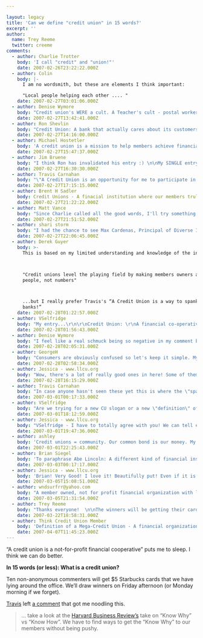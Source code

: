 ```yaml
---

layout: legacy
title: 'Can we define "credit union" in 15 words?'
excerpt: ''
author:
  name: Trey Reeme
  twitter: creeme
comments:
  - author: Charlie Trotter
    body: 'I call "credit" and "union!"'
    date: 2007-02-26T23:22:22.000Z
  - author: Colin
    body: |-
      I am no wordsmith, but these are elements I think important:

      "Local people helping each other .... "
    date: 2007-02-27T03:01:06.000Z
  - author: Denise Wymore
    body: "Credit union's WERE a cult. A Teacher's cult - postal workers cult - car builder's cult. \n\nToday? Um.......a not for profit financial institution owned and operated.....zzzzzzz...trying to avoid taxation....zzzzzz.........community chartered.....zzzzzz\n\nWe need to bring the C.U.L.T. BACK to C.U.s!!\n\nCommon bond -- go find one!\n\nD.\n\nPS -- I can taste the Starbucks now....."
    date: 2007-02-27T13:42:41.000Z
  - author: Ron Shevlin
    body: "Credit Union: A bank that actually cares about its customers (even if they call them members).\n\nCredit Union: A bank with a heart (and a brain).\n\nCredit Union: A bank that doesn't have to pay taxes.\n\n[you didn't say I couldn't submit more than one entry]\n\nNow I can only hope that none of my firm's bank clients read this ... but hey, it's worth a $5 Starbucks card. Oh wait... according to its chairman's memo, the experience there is slipping, so maybe it's not worth it. \n\nEmail me for the address to send the card to. :)"
    date: 2007-02-27T14:16:00.000Z
  - author: Michael Hostetler
    body: 'A credit union is a mission to help members achieve financial success, not earn profits.'
    date: 2007-02-27T15:47:37.000Z
  - author: Jim Bruene
    body: "I think Ron has invalidated his entry :) \n\nMy SINGLE entry, I don't know if the regulators would approve of this due to the 4-letter word (that starts with B): \n\n\"A co-op bank owned by its members\" \n\n"
    date: 2007-02-27T16:30:30.000Z
  - author: Travis Carnahan
    body: "\"A Credit Union is an opportunity for me to participate in fulfilling other's financial dreams!\"\r\n\r\n\"A Credit Union is a way to spank the  banks!\" [my personal favorite]\r\n\r\n"
    date: 2007-02-27T17:15:15.000Z
  - author: Brent H Sadler
    body: Credit Unions - A finacial institution where our members truly come first.
    date: 2007-02-27T21:22:22.000Z
  - author: Matt Vance
    body: "Since Charlie called all the good words, I'll try something a little different.\r\n\r\n\"Cooperatively cool-innovatively incomparable- everyday banking institutions.\" "
    date: 2007-02-27T21:51:52.000Z
  - author: shari storm
    body: "I had the chance to see Max Cardenas, Principal of Diverse Innovative Solutions speak at the GAC is a pretty impressive guy. One of the things he told us is that when he was translating some marketing materials into Spanish for the Iowa Credit Union League they ran into the problem that there are three definitions for “credit union” in Spanish. So they simply went with the English “credit union” in their advertising. I can’t do his wonderful Peruvian accent justice, but he said the word “union” resonated with their demographic. I know many of us are worried about the word “union” in our name but for a brief moment, listening to Max say it, I day dreamed about the word being embraced by the world. \n\nOK, here are some definitions I stole from politicians at the GAC (man! Can politicians make things sound nice)\n\nRob Bishop (R - UT) \n\nA not-for profit entity where cooperation is the motivation and people are the bottom line. \n\nFranklin Roosevelt (1934)  \n\n“to make more available to people of small means credit for PROVIDENT purposes through a national system of cooperative credit” \n\nAlright, enough blabbing from me. \n\nHere is my entry:\n\n“An idealistic alternative to profit driven financial institutions”\n"
    date: 2007-02-27T22:06:45.000Z
  - author: Derek Guyer
    body: >-
      This is based on my limited understanding and knowledge of the industry:



      "Credit unions level the playing field by making members owners and serving
      people, not numbers"



      ...but I really prefer Travis's “A Credit Union is a way to spank the
      banks!”
    date: 2007-02-28T01:22:57.000Z
  - author: VSelfridge
    body: "My entry...\r\n\r\nCredit Union: \r\nA financial co-operative designed to return value to its members and the community."
    date: 2007-02-28T01:56:43.000Z
  - author: Denise Wymore
    body: "I feel like a real schmuck being so negative in my comment but after reading everyone else's I still think we're coming up with catchy slogans -- not what we really do or are anymore.\n\nMy favorite is what FDR said in 1934 -- \"to make more available to people of small means credit for PROVIDENT purposes through a national system of cooperative credit.\" \n\nWill someone please give me an example of how we are doing that today -- and I'm not being snotty. I would really like to know. Renew my faith...\nPlease....\n\nHow do we SPANK BANKS? I love that -- but tell me how we are doing it."
    date: 2007-02-28T02:05:31.000Z
  - author: GeorgeH
    body: "Consumers are obviously confused so let's keep it simple. My good friend \"Franck Schuurmans\":http://www.thinkdsi.com famously said credit unions motto should be, \"Credit Unions: Where You Don't Get Screwed\".  Jarring, but can we deliver on that? \n\nHow about this: \n\n*My Money + Your Money = Our Money*\n\n\n\n\n*^Disclaimer: If selected by the Academy, I will donate my gift card to the charity of Trey's choice^*"
    date: 2007-02-28T02:58:34.000Z
  - author: Jessica - www.llcu.org
    body: "Wow, there's a lot of really good ones in here! Some of them I really like just because working in credit union, I like to \"spank the banks.\" But if you wanta keep it simple, and think along the lines of people in the community instead of just our \"credit union gang\" then I have to go with:\r\n\r\nA credit union is the financially smart choice for people who like putting their money to work for themselves instead of for stockholders. \r\n\r\nOk, that's more than 15 words, but . . . "
    date: 2007-02-28T16:15:29.000Z
  - author: Travis Carnahan
    body: "In case anyone hasn't seen these yet this is where the \"spank the bank\" came from. Enjoy! http://www.bankerspank.com/"
    date: 2007-03-01T00:17:33.000Z
  - author: VSelfridge
    body: "Are we trying for a new CU slogan or a new \"definition\" of \"a credit union\"...\r\n\r\nAll the \"being better than a bank\" \"spanking banks\" etc. is insteresting ...but why define ourselves by what we're not... Why not define ourselves by what we ARE? \r\n"
    date: 2007-03-01T18:12:59.000Z
  - author: Jessica - www.llcu.org
    body: "VSelfridge - I have to totally agree with you! We can tell everyone what we're not, but that still doesn't tell them what we are! While people are familiar with banks, so it is important to educate people as to the differences between banks and credit unions, I don't think comparing ourselves (or whatever the opposite of that is) is really the best way of attracting people."
    date: 2007-03-01T19:47:36.000Z
  - author: ashley
    body: 'Credit unions = community. Our common bond is our money. My savings makes it possible for you to buy your new minivan with no middlemen skimming off the top (ie: stockholders).'
    date: 2007-03-01T22:25:43.000Z
  - author: Brian Siegel
    body: 'To paraphrase Abe Lincoln: A different kind of financial institution: of the people, by the people, for the people. (15 words exactly!)'
    date: 2007-03-03T00:17:17.000Z
  - author: Jessica - www.llcu.org
    body: 'Brian! Very Good! I love it! Beautifully put! Even if it is "borrowed." :)'
    date: 2007-03-05T15:08:51.000Z
  - author: wndsurfrr@yahoo.com
    body: "A member owned, not for profit financial organization with lower fees and better service.\r\n"
    date: 2007-03-05T21:31:54.000Z
  - author: Trey Reeme
    body: "Thanks everyone!  \n\nThe winners will be getting their cards in the mail any day now -\n\nCongrats to:\n\n* Denise Wymore\n* Brian Siegel\n* Jim Bruene\n* Jessica\n* Shari Storm\n* Brent Sadler\n* Derek Guyer\n* Ron Shevlin\n* Vselfridge\n* George H."
    date: 2007-03-22T18:58:31.000Z
  - author: Think Credit Union Member
    body: 'Definition of a Mega-Credit Union - A financial organization that no longer abides by its common bond origins, can avoid taxation (thereby adding millions to the federal deficit), and highly compensates its upper management.'
    date: 2007-04-07T11:45:23.000Z
---
```


<p>&#8220;A credit union is a not-for-profit financial cooperative&#8221; puts me to sleep.  I think we can do better.</p>
<p><strong>In 15 words (or less): What is a credit union?</strong></p>
<p>Ten non-anonymous commenters will get $5 Starbucks cards that we have lying around the office.  We&#8217;ll draw winners on Friday afternoon (or Monday morning if we forget).</p>
<p><a href="http://cuindirectlending.wordpress.com">Travis</a> left <a href="http://www.opensourcecu.com/articles/2006/10/04/what-movement#comment-1285">a comment</a> that got me noodling this.</p>
<blockquote>
<p>... take a look at the <a href="http://hbswk.hbs.edu/item/5627.html">Harvard Business Review&#8217;s</a> take on &#8220;Know Why&#8221; vs &#8220;Know How&#8221;. We have to find ways to get the &#8220;Know Why&#8221; to our members without being pushy.</p>
</blockquote>